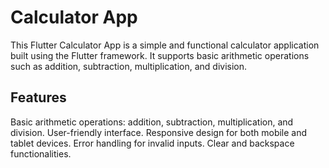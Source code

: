# Calculator App

This Flutter Calculator App is a simple and functional calculator application built using the Flutter framework.
It supports basic arithmetic operations such as addition, subtraction, multiplication, and division.

## Features

Basic arithmetic operations: addition, subtraction, multiplication, and division.
User-friendly interface.
Responsive design for both mobile and tablet devices.
Error handling for invalid inputs.
Clear and backspace functionalities.
